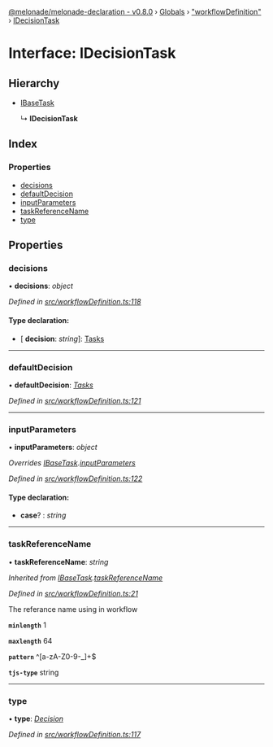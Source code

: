 [@melonade/melonade-declaration - v0.8.0](../README.md) › [Globals](../globals.md) › ["workflowDefinition"](../modules/_workflowdefinition_.md) › [IDecisionTask](_workflowdefinition_.idecisiontask.md)

# Interface: IDecisionTask

## Hierarchy

* [IBaseTask](_workflowdefinition_.ibasetask.md)

  ↳ **IDecisionTask**

## Index

### Properties

* [decisions](_workflowdefinition_.idecisiontask.md#decisions)
* [defaultDecision](_workflowdefinition_.idecisiontask.md#defaultdecision)
* [inputParameters](_workflowdefinition_.idecisiontask.md#inputparameters)
* [taskReferenceName](_workflowdefinition_.idecisiontask.md#taskreferencename)
* [type](_workflowdefinition_.idecisiontask.md#type)

## Properties

###  decisions

• **decisions**: *object*

*Defined in [src/workflowDefinition.ts:118](https://github.com/devit-tel/melonade-declaration/blob/f3ec67f/src/workflowDefinition.ts#L118)*

#### Type declaration:

* \[ **decision**: *string*\]: [Tasks](../modules/_workflowdefinition_.md#tasks)

___

###  defaultDecision

• **defaultDecision**: *[Tasks](../modules/_workflowdefinition_.md#tasks)*

*Defined in [src/workflowDefinition.ts:121](https://github.com/devit-tel/melonade-declaration/blob/f3ec67f/src/workflowDefinition.ts#L121)*

___

###  inputParameters

• **inputParameters**: *object*

*Overrides [IBaseTask](_workflowdefinition_.ibasetask.md).[inputParameters](_workflowdefinition_.ibasetask.md#inputparameters)*

*Defined in [src/workflowDefinition.ts:122](https://github.com/devit-tel/melonade-declaration/blob/f3ec67f/src/workflowDefinition.ts#L122)*

#### Type declaration:

* **case**? : *string*

___

###  taskReferenceName

• **taskReferenceName**: *string*

*Inherited from [IBaseTask](_workflowdefinition_.ibasetask.md).[taskReferenceName](_workflowdefinition_.ibasetask.md#taskreferencename)*

*Defined in [src/workflowDefinition.ts:21](https://github.com/devit-tel/melonade-declaration/blob/f3ec67f/src/workflowDefinition.ts#L21)*

The referance name using in workflow

**`minlength`** 1

**`maxlength`** 64

**`pattern`** ^[a-zA-Z0-9-_]+$

**`tjs-type`** string

___

###  type

• **type**: *[Decision](../enums/_task_.tasktypes.md#decision)*

*Defined in [src/workflowDefinition.ts:117](https://github.com/devit-tel/melonade-declaration/blob/f3ec67f/src/workflowDefinition.ts#L117)*
